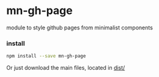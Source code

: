 # mn-gh-page

module to style github pages from minimalist components

### install

```sh
npm install --save mn-gh-page
```

Or just download the main files, located in [dist/](https://github.com/minimalist-components/mn-gh-page/tree/master/dist)
